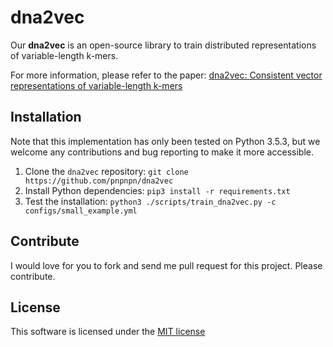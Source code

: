 # dna2vec

Our **dna2vec** is an open-source library to train distributed representations
of variable-length k-mers.

For more information, please refer to the paper: [dna2vec: Consistent vector representations of variable-length k-mers](https://arxiv.org/abs/1701.06279)

Installation
---

Note that this implementation has only been tested on Python 3.5.3, but we welcome any
contributions and bug reporting to make it more accessible.

1. Clone the `dna2vec` repository: `git clone https://github.com/pnpnpn/dna2vec`
2. Install Python dependencies: `pip3 install -r requirements.txt`
3. Test the installation: `python3 ./scripts/train_dna2vec.py -c configs/small_example.yml`


Contribute
---
I would love for you to fork and send me pull request for this project.
Please contribute.

License
---
This software is licensed under the [MIT license](http://en.wikipedia.org/wiki/MIT_License)
